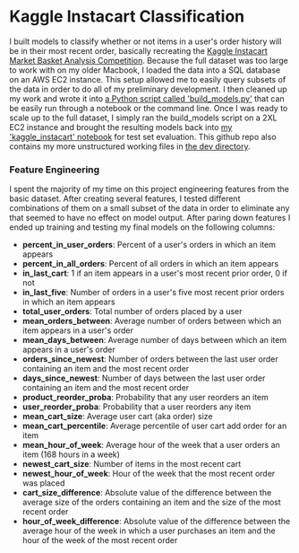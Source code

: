 # Kaggle Instacart Classification

I built models to classify whether or not items in a user's order history will be in their most recent order, basically recreating the [Kaggle Instacart Market Basket Analysis Competition](https://www.kaggle.com/c/instacart-market-basket-analysis/overview/description). Because the full dataset was too large to work with on my older Macbook, I loaded the data into a SQL database on an AWS EC2 instance. This setup allowed me to easily query subsets of the data in order to do all of my preliminary development. I then cleaned up my work and wrote it into [a Python script called 'build_models.py'](code/build_models.py) that can be easily run through a notebook or the command line. Once I was ready to scale up to the full dataset, I simply ran the build_models script on a 2XL EC2 instance and brought the resulting models back into [my 'kaggle_instacart' notebook](kaggle_instacart.ipynb) for test set evaluation. This github repo also contains my more unstructured working files in [the dev directory](dev).

### Feature Engineering

I spent the majority of my time on this project engineering features from the basic dataset. After creating several features, I tested different combinations of them on a small subset of the data in order to eliminate any that seemed to have no effect on model output. After paring down features I ended up training and testing my final models on the following columns:
* **percent_in_user_orders**: Percent of a user's orders in which an item appears
* **percent_in_all_orders**: Percent of all orders in which an item appears
* **in_last_cart**: 1 if an item appears in a user's most recent prior order, 0 if not
* **in_last_five**: Number of orders in a user's five most recent prior orders in which an item appears
* **total_user_orders**: Total number of orders placed by a user
* **mean_orders_between**: Average number of orders between which an item appears in a user's order
* **mean_days_between**: Average number of days between which an item appears in a user's order
* **orders_since_newest**: Number of orders between the last user order containing an item and the most recent order
* **days_since_newest**: Number of days between the last user order containing an item and the most recent order
* **product_reorder_proba**: Probability that any user reorders an item
* **user_reorder_proba**: Probability that a user reorders any item
* **mean_cart_size**: Average user cart (aka order) size
* **mean_cart_percentile**: Average percentile of user cart add order for an item
* **mean_hour_of_week**: Average hour of the week that a user orders an item (168 hours in a week)
* **newest_cart_size**: Number of items in the most recent cart
* **newest_hour_of_week**: Hour of the week that the most recent order was placed
* **cart_size_difference**: Absolute value of the difference between the average size of the orders containing an item and the size of the most recent order
* **hour_of_week_difference**: Absolute value of the difference between the average hour of the week in which a user purchases an item and the hour of the week of the most recent order

